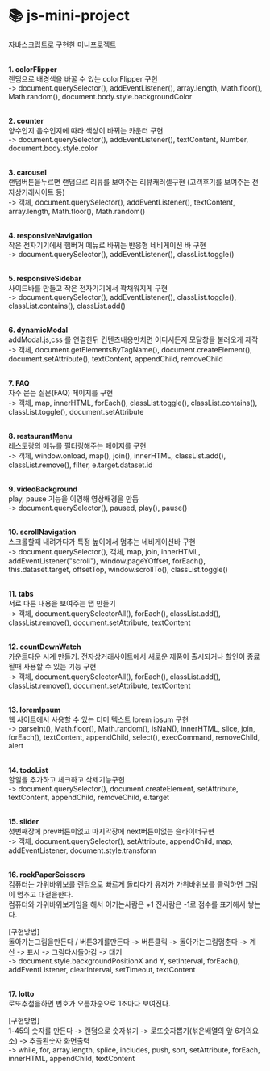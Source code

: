 #  :books: js-mini-project
자바스크립트로 구현한 미니프로젝트
<br/><br/>

**1. colorFlipper**<br/>
랜덤으로 배경색을 바꿀 수 있는 colorFlipper 구현<br/>
-> document.querySelector(), addEventListener(), array.length, Math.floor(), Math.random(), document.body.style.backgroundColor
<br/><br/>

**2. counter**<br/>
양수인지 음수인지에 따라 색상이 바뀌는 카운터 구현<br/>
-> document.querySelector(), addEventListener(), textContent, Number, document.body.style.color
<br/><br/>

**3. carousel**<br/>
랜덤버튼을누르면 랜덤으로 리뷰를 보여주는 리뷰캐러셀구현 (고객후기를 보여주는 전자상거래사이트 등)<br/>
-> 객체, document.querySelector(), addEventListener(), textContent, array.length, Math.floor(), Math.random()
<br/><br/>

**4. responsiveNavigation**<br/>
작은 전자기기에서 햄버거 메뉴로 바뀌는 반응형 네비게이션 바 구현<br/>
-> document.querySelector(), addEventListener(), classList.toggle()
<br/><br/>

**5. responsiveSidebar** <br/>
사이드바를 만들고 작은 전자기기에서 꽉채워지게 구현<br/>
-> document.querySelector(), addEventListener(), classList.toggle(), classList.contains(), classList.add()
<br/><br/>

**6. dynamicModal**<br/>
addModal.js,css 를 연결한뒤 컨텐츠내용만치면 어디서든지 모달창을 불러오게 제작<br/>
-> 객체, document.getElementsByTagName(), document.createElement(), document.setAttribute(), textContent, appendChild, removeChild
<br/><br/>

**7. FAQ**<br/>
자주 묻는 질문(FAQ) 페이지를 구현<br/>
-> 객체, map, innerHTML, forEach(), classList.toggle(), classList.contains(), classList.toggle(), document.setAttribute
<br/><br/>

**8. restaurantMenu**<br/>
레스토랑의 메뉴를 필터링해주는 페이지를 구현<br/>
-> 객체, window.onload, map(), join(), innerHTML, classList.add(), classList.remove(), filter, e.target.dataset.id
<br/><br/>

**9. videoBackground**<br/>
play, pause 기능을 이영해 영상배경을 만듬<br/>
-> document.querySelector(), paused, play(), pause()
<br/><br/>

**10. scrollNavigation**<br/>
스크롤할때 내려가다가 특정 높이에서 멈추는 네비게이션바 구현<br/>
-> document.querySelector(), 객체, map, join, innerHTML, addEventListener("scroll"), window.pageYOffset, forEach(), this.dataset.target, offsetTop,  window.scrollTo(), classList.toggle()
<br/><br/>

**11. tabs**<br/>
서로 다른 내용을 보여주는 탭 만들기<br/>
-> 객체, document.querySelectorAll(), forEach(), classList.add(), classList.remove(), document.setAttribute, textContent
<br/><br/>

**12. countDownWatch**<br/>
카운트다운 시계 만들기. 전자상거래사이트에서 새로운 제품이 출시되거나 할인이 종료될때 사용할 수 있는 기능 구현<br/>
-> 객체, document.querySelectorAll(), forEach(), classList.add(), classList.remove(), document.setAttribute, textContent
<br/><br/>

**13. loremIpsum**<br/>
웹 사이트에서 사용할 수 있는 더미 텍스트 lorem ipsum 구현<br/>
-> parseInt(), Math.floor(), Math.random(), isNaN(), innerHTML, slice, join, forEach(), textContent, appendChild, select(), execCommand, removeChild, alert
<br/><br/>

**14. todoList**<br/>
할일을 추가하고 체크하고 삭제기능구현<br/>
-> document.querySelector(), document.createElement, setAttribute, textContent, appendChild, removeChild, e.target
<br/><br/>

**15. slider**<br/>
첫번째장에 prev버튼이없고 마지막장에 next버튼이없는 슬라이더구현<br/>
-> 객체, document.querySelector(), setAttribute, appendChild, map, addEventListener, document.style.transform
<br/><br/>

**16. rockPaperScissors**<br/>
컴퓨터는 가위바위보를 랜덤으로 빠르게 돌리다가 유저가 가위바위보를 클릭하면 그림이 멈추고 대결을한다.<br/>
컴퓨터와 가위바위보게임을 해서 이기는사람은 +1 진사람은 -1로 점수를 표기해서 쌓는다.<br/>

[구현방법]<br/>
돌아가는그림을만든다 / 버튼3개를만든다 -> 버튼클릭 -> 돌아가는그림멈춘다 -> 계산 -> 표시 -> 그림다시돌아감 -> 대기<br/>
-> document.style.backgroundPositionX and Y, setInterval, forEach(), addEventListener, clearInterval, setTimeout, textContent
<br/><br/>

**17. lotto**<br/>
로또추첨을하면 번호가 오름차순으로 1초마다 보여진다.<br/>

[구현방법]<br/>
1-45의 숫자를 만든다 -> 랜덤으로 숫자섞기 -> 로또숫자뽑기(섞은배열의 앞 6개의요소) -> 추출된숫자 화면출력 <br/>
-> while, for, array.length, splice, includes, push, sort, setAttribute, forEach, innerHTML, appendChild, textContent
<br/><br/>
